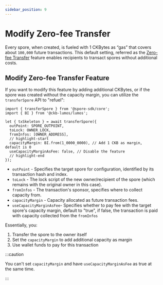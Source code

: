 ```yaml
---
sidebar_position: 9
---
```


# Modify Zero-fee Transfer 

Every spore, when created, is fueled with 1 CKBytes as “gas” that covers about `100,000` future transactions. This default setting, referred as the  [Zero-fee Transfer](/basics/spore-101#do-i-need-to-hold-ckb-to-transfer-and-receive-spores) feature enables recipients to transact spores without additional costs.

## Modify Zero-fee Transfer Feature

If you want to modify this feature by adding additional CKBytes, or if the spore was created without the capacity margin, you can utilize the `transferSpore` API to "refuel":

```tsx
import { transferSpore } from '@spore-sdk/core';
import { BI } from '@ckb-lumos/lumos';

let { txSkeleton } = await transferSpore({
  outPoint: SPORE_OUTPOINT,
  toLock: OWNER_LOCK,
  fromInfos: [OWNER_ADDRESS],
  // highlight-start
  capacityMargin: BI.from(1_0000_0000), // Add 1 CKB as margin, default is 0
  useCapacityMarginAsFee: false, // Disable the feature
  // highlight-end
});
```

- `outPoint` - Specifies the target spore for configuration, identified by its transaction hash and index.
- `toLock` - The lock script of the new owner/recipient of the spore (which remains with the original owner in this case).
- `fromInfos` - The transaction's sponsor, specifies where to collect capacity from.
- `capacityMargin` - Capacity allocated as future transaction fees.
- `useCapacityMarginAsFee`- Specifies whether to pay fee with the target spore's capacity margin, default to "true", if false, the transaction is paid with capacity collected from the `fromInfos`

Essentially, you:

1. Transfer the spore to the owner itself
2. Set the `capacityMargin` to add additional capacity as margin
3. Use wallet funds to pay for this transaction

:::caution

You can't set `capacityMargin` and have `useCapacityMarginAsFee` as true at the same time.

:::
